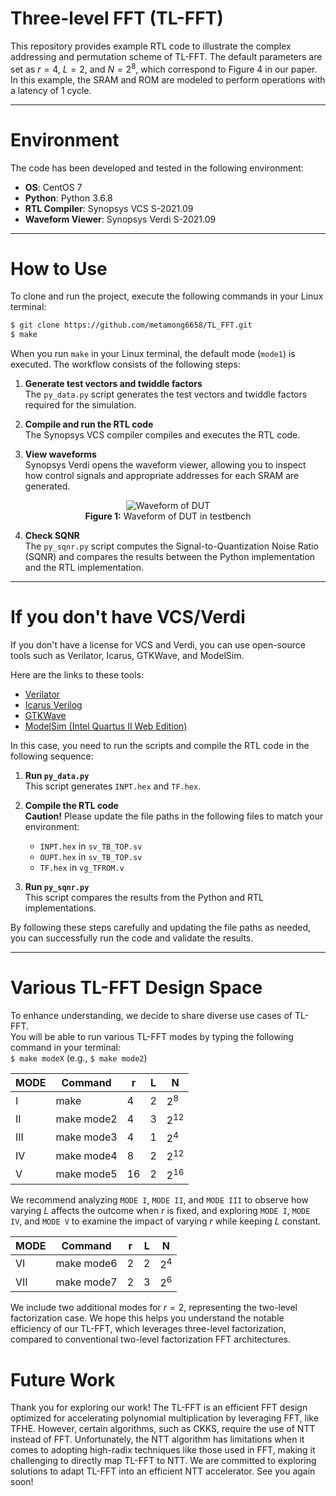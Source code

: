 # Three-level FFT (TL-FFT)

This repository provides example RTL code to illustrate the complex addressing and permutation scheme of TL-FFT. The default parameters are set as $r = 4$, $L = 2$, and $N = 2^8$, which correspond to Figure 4 in our paper. In this example, the SRAM and ROM are modeled to perform operations with a latency of 1 cycle.  

---

# Environment

The code has been developed and tested in the following environment:  

- **OS**: CentOS 7  
- **Python**: Python 3.6.8  
- **RTL Compiler**: Synopsys VCS S-2021.09  
- **Waveform Viewer**: Synopsys Verdi S-2021.09  

---

# How to Use

To clone and run the project, execute the following commands in your Linux terminal:

```bash
$ git clone https://github.com/metamong6658/TL_FFT.git
$ make
```

When you run `make` in your Linux terminal, the default mode (`mode1`) is executed. The workflow consists of the following steps:

1. **Generate test vectors and twiddle factors**  
   The `py_data.py` script generates the test vectors and twiddle factors required for the simulation.

2. **Compile and run the RTL code**  
   The Synopsys VCS compiler compiles and executes the RTL code.

3. **View waveforms**  
   Synopsys Verdi opens the waveform viewer, allowing you to inspect how control signals and appropriate addresses for each SRAM are generated.

<p align="center">
  <img src="https://github.com/user-attachments/assets/d3680425-9319-4b99-8fb3-5ad848542e41" alt="Waveform of DUT" />
  <br>
  <b>Figure 1:</b> Waveform of DUT in testbench
</p>

4. **Check SQNR**  
   The `py_sqnr.py` script computes the Signal-to-Quantization Noise Ratio (SQNR) and compares the results between the Python implementation and the RTL implementation.

---

# If you don't have VCS/Verdi

If you don't have a license for VCS and Verdi, you can use open-source tools such as Verilator, Icarus, GTKWave, and ModelSim.

Here are the links to these tools:

- [Verilator](https://github.com/verilator/verilator.git)  
- [Icarus Verilog](https://bleyer.org/icarus/)  
- [GTKWave](https://github.com/gtkwave/gtkwave.git)  
- [ModelSim (Intel Quartus II Web Edition)](https://www.intel.com/content/www/us/en/software-kit/666221/intel-quartus-ii-web-edition-design-software-version-13-1-for-windows.html)

In this case, you need to run the scripts and compile the RTL code in the following sequence:

1. **Run `py_data.py`**  
   This script generates `INPT.hex` and `TF.hex`.

2. **Compile the RTL code**  
   **Caution!** Please update the file paths in the following files to match your environment:  
   - `INPT.hex` in `sv_TB_TOP.sv`
   - `OUPT.hex` in `sv_TB_TOP.sv`
   - `TF.hex` in `vg_TFROM.v`

4. **Run `py_sqnr.py`**  
   This script compares the results from the Python and RTL implementations.  
   
By following these steps carefully and updating the file paths as needed, you can successfully run the code and validate the results.

---

# Various TL-FFT Design Space

To enhance understanding, we decide to share diverse use cases of TL-FFT.  
You will be able to run various TL-FFT modes by typing the following command in your terminal:  
`$ make modeX` (e.g., `$ make mode2`)  

| MODE | Command       | r  | L  | N          |
|------|---------------|----|----|------------|
| I    | make          | 4  | 2  | $2^{8}$    |
| II   | make mode2    | 4  | 3  | $2^{12}$   |
| III  | make mode3    | 4  | 1  | $2^{4}$    |
| IV   | make mode4    | 8  | 2  | $2^{12}$   |
| V    | make mode5    | 16 | 2  | $2^{16}$   |

We recommend analyzing `MODE I`, `MODE II`, and `MODE III` to observe how varying $L$ affects the outcome when $r$ is fixed, and exploring `MODE I`, `MODE IV`, and `MODE V` to examine the impact of varying $r$ while keeping $L$ constant.  

| MODE | Command       | r  | L  | N          |
|------|---------------|----|----|------------|
| VI   | make mode6    | 2  | 2  | $2^{4}$    |
| VII  | make mode7    | 2  | 3  | $2^{6}$    |

We include two additional modes for $r = 2$, representing the two-level factorization case. We hope this helps you understand the notable efficiency of our TL-FFT, which leverages three-level factorization, compared to conventional two-level factorization FFT architectures.  

# Future Work

Thank you for exploring our work! The TL-FFT is an efficient FFT design optimized for accelerating polynomial multiplication by leveraging FFT, like TFHE. However, certain algorithms, such as CKKS, require the use of NTT instead of FFT. Unfortunately, the NTT algorithm has limitations when it comes to adopting high-radix techniques like those used in FFT, making it challenging to directly map TL-FFT to NTT. We are committed to exploring solutions to adapt TL-FFT into an efficient NTT accelerator. See you again soon!  

